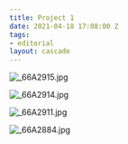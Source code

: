 ```yaml
---
title: Project 1
date: 2021-04-18 17:08:00 Z
tags:
- editorial
layout: cascade
---
```


![_66A2915.jpg](/uploads/66A2915.jpg)

<!-- break -->

![_66A2914.jpg](/uploads/66A2914.jpg)

<!-- break -->

![_66A2911.jpg](/uploads/66A2911.jpg)

<!-- break -->

![_66A2884.jpg](/uploads/66A2884.jpg)